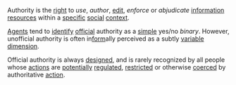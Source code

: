 Authority is the [right](https://github.com/gcassel/Modular-Organization-Terminology/blob/master/terms/right.md) to *use*, *author*, [edit](https://github.com/gcassel/Modular-Organization-Terminology/blob/master/terms/edit.md), *enforce* or *abjudicate* [information](https://github.com/gcassel/Modular-Organization-Terminology/blob/master/terms/information.md) [resources](https://github.com/gcassel/Modular-Organization-Terminology/blob/master/terms/resource.md) within a [specific](https://github.com/gcassel/Modular-Organization-Terminology/blob/master/terms/specific.md) [social](https://github.com/gcassel/Modular-Organization-Terminology/blob/master/terms/social.md) [context](https://github.com/gcassel/Modular-Organization-Terminology/blob/master/terms/context.md).  

[Agents](https://github.com/gcassel/Modular-Organization-Terminology/blob/master/terms/agent.md) tend to [identify](https://github.com/gcassel/Modular-Organization-Terminology/blob/master/terms/identify.md) [official](https://github.com/gcassel/Modular-Organization-Terminology/blob/master/terms/official.md) authority as a [simple](https://github.com/gcassel/Modular-Organization-Terminology/blob/master/terms/simplicity.md) yes/no *binary*.  However, unofficial authority is often in[form](https://github.com/gcassel/Modular-Organization-Terminology/blob/master/terms/form.md)ally perceived as a subtly [variable](https://github.com/gcassel/Modular-Organization-Terminology/blob/master/terms/variable.md) [dimension](https://github.com/gcassel/Modular-Organization-Terminology/blob/master/terms/dimension.md).
 
Official authority is always [designed](https://github.com/gcassel/Modular-Organization-Terminology/blob/master/terms/design.md), and is rarely recognized by all people whose [actions](https://github.com/gcassel/Modular-Organization-Terminology/blob/master/terms/action.md) are [potentially](https://github.com/gcassel/Modular-Organization-Terminology/blob/master/terms/potential.md) [regulated](https://github.com/gcassel/Modular-Organization-Terminology/blob/master/terms/regulation.md), [restricted](https://github.com/gcassel/Modular-Organization-Terminology/blob/master/terms/restriction.md) or otherwise [coerced](https://github.com/gcassel/Modular-Organization-Terminology/blob/master/terms/coercion.md) by authoritative [action](https://github.com/gcassel/Modular-Organization-Terminology/blob/master/terms/action.md).
